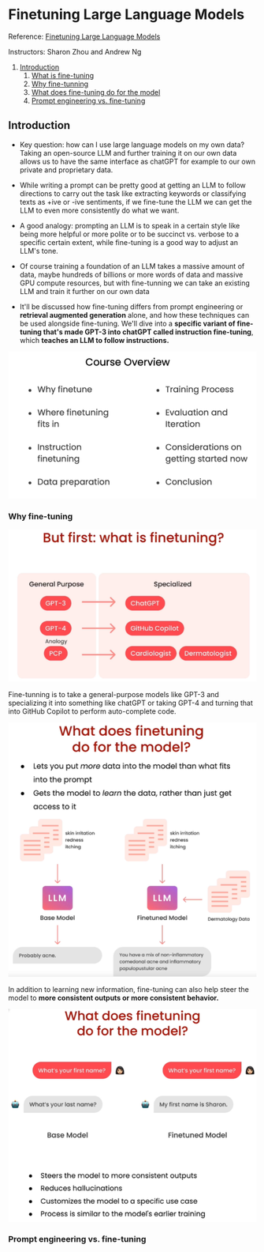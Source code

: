
# Finetuning Large Language Models


Reference: <a href="https://www.deeplearning.ai/short-courses/finetuning-large-language-models//">Finetuning Large Language Models</a>

Instructors: Sharon Zhou and Andrew Ng

1. [Introduction](#1)
    1. [What is fine-tuning](#2)
    2. [Why fine-tunning](#3)
    3. [What does fine-tuning do for the model](#4)
    4. [Prompt engineering vs. fine-tuning ](#5)


<a name="1"></a>
## Introduction 

+ Key question: how can I use large language models on my own data? Taking an open-source LLM and further training it on our own data allows us to have the same interface as chatGPT for example to our own private and proprietary data.

+ While writing a prompt can be pretty good at getting an LLM to follow directions to carry out the task like extracting keywords or classifying texts as +ive or -ive sentiments, if we fine-tune  the LLM we can get the LLM to even more consistently do what we want.

+ A good analogy: prompting an LLM is to speak in a certain style like being more helpful or more polite or to be succinct vs. verbose to a specific certain extent, while fine-tuning is a good way to adjust an LLM's tone. 

+ Of course training a foundation of an LLM takes a massive amount of data, maybe hundreds of billions or more words of data and massive GPU compute resources, but with fine-tunning we can take an existing LLM and train it further on our own data

+ It'll be discussed how fine-tuning differs from prompt engineering or **retrieval augmented generation** alone, and how these techniques can be used alongside fine-tuning. We'll dive into a **specific variant of fine-tuning that's made GPT-3 into chatGPT called instruction fine-tuning**, which **teaches an LLM to follow instructions.**

![](https://github.com/DanialArab/images/blob/main/LLM/fine_tunning_llm_cource_materials.png)

<a name="2"></a>
### Why fine-tuning 

![](https://github.com/DanialArab/images/blob/main/LLM/why_fine_tunning.png)

Fine-tunning is to take a general-purpose models like GPT-3 and specializing it into something like chatGPT or taking GPT-4 and turning that into GitHub Copilot to perform auto-complete code. 

![](https://github.com/DanialArab/images/blob/main/LLM/what_does_fine_tunning_do.png)

In addition to learning new information, fine-tuning can also help steer the model to **more consistent outputs or more consistent behavior.** 

![](https://github.com/DanialArab/images/blob/main/LLM/fine_tunned_vs._non_fine_tunned_model.png)

<a name="2"></a>
### Prompt engineering vs. fine-tuning 



